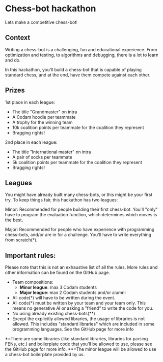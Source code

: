 # Chess-bot hackathon
Lets make a competitive chess-bot!

## Context
Writing a chess-bot is a challenging, fun and educational experience. From
optimization and testing, to algorithms and debugging, there is a lot to learn
and do.

In this hackathon, you'll build a chess-bot that is capable of playing standard
chess, and at the end, have them compete against each other.

## Prizes
1st place in each league:
- The title "Grandmaster" on intra
- A Codam hoodie per teammate
- A trophy for the winning team
- 10k coalition points per teammate for the coalition they represent
- Bragging rights!

2nd place in each league:
- The title "International master" on intra
- A pair of socks per teammate
- 5k coalition points per teammate for the coalition they represent
- Bragging rights!

## Leagues
You might have already built many chess-bots, or this might be your first try.
To keep things fair, this hackathon has two leagues:

Minor:
	Recommended for people building their first chess-bot. You'll "only" have
	to program the evaluation function, which determines which moves is the
	best.

Major:
	Recommended for people who have experience with programming chess-bots,
	and/or are in for a challenge. You'll have to write everything from
	scratch(\*).

## Important rules:
Please note that this is not an exhaustive list of all the rules. More rules and
other information can be found on the GitHub page.

- Team compositions:
	- **Minor league:**	max 3 Codam students
	- **Major league:**	max 2 Codam students and/or alumni
- All code(\*) will have to be written during the event.
- All code(\*) must be written by your team and your team only. This means no
generative AI or asking a "friend" to write the code for you.
- No using already existing chess-bots(\*\*)
- Except the explicitly allowed libraries, the usage of libraries is not
allowed. This includes "standard libraries" which are included in some
programming languages. See the GitHub page for more info

\*=There are some libraries (like standard libraries, libraries for parsing
FENs, etc.) and boilerplate code that you'll be allowed to use, please see
the GitHub page for more info.
\*\*=The minor league will be allowed to use a chess-bot boilerplate provided by
us.
